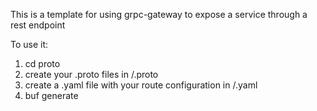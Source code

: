This is a template for using grpc-gateway to expose a service through a rest endpoint

To use it:

1. cd proto
2. create your .proto files in <PackageName>/<name>.proto
3. create a .yaml file with your route configuration in <PackageName>/<name>.yaml
4. buf generate

